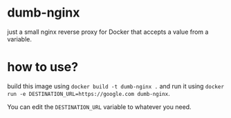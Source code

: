 # dumb-nginx

just a small nginx reverse proxy for Docker that accepts a value from a variable.

# how to use?

build this image using `docker build -t dumb-nginx .` and run it using `docker run -e DESTINATION_URL=https://google.com dumb-nginx`.

You can edit the `DESTINATION_URL` variable to whatever you need.
